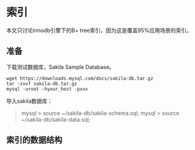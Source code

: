 # 索引

本文只讨论innodb引擎下的B+ tree索引，因为这是覆盖95%应用场景的索引。

## 准备

下载测试数据库，Sakila Sample Database。

```shell
wget https://downloads.mysql.com/docs/sakila-db.tar.gz
tar -zxvf sakila-db.tar.gz
mysql -uroot -hyour_host -pxxx
```
导入sakila数据库：
> mysql > source ~/sakila-db/sakila-schema.sql;
> mysql > source ~/sakila-db/sakila-data.sql;

## 索引的数据结构

